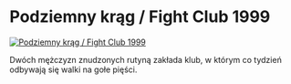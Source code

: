 Podziemny krąg / Fight Club 1999 
=============
[![Podziemny krąg / Fight Club 1999 ](http://vidos.pl/images/player.gif)](http://vidos.pl/podziemny-krag-fight-club-1999)

 Dwóch mężczyzn znudzonych rutyną zakłada klub, w którym co tydzień odbywają się walki na gołe pięści.

